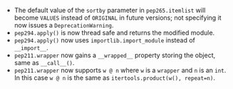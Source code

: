 <!-- Changes in v1.0a1 that will not backport to v0.9 and are not related to tests or documentation -->
- The default value of the `sortby` parameter in `pep265.itemlist` will become `VALUES` instead of `ORIGINAL` in future versions; not specifying it now issues a `DeprecationWarning`.
- `pep294.apply()` is now thread safe and returns the modified module.
- `pep294.apply()` now uses `importlib.import_module` instead of `__import__`.
- `pep211.wrapper` now gains a `__wrapped__` property storing the object, same as `__call__()`.
- `pep211.wrapper` now supports `w @ n` where `w` is a `wrapper` and `n` is an `int`. In this case `w @ n` is the same as `itertools.product(w(), repeat=n)`.
